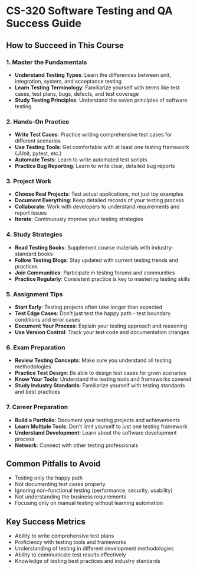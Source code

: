 # CS-320 Software Testing and QA Success Guide

## How to Succeed in This Course

### 1. Master the Fundamentals
- **Understand Testing Types**: Learn the differences between unit, integration, system, and acceptance testing
- **Learn Testing Terminology**: Familiarize yourself with terms like test cases, test plans, bugs, defects, and test coverage
- **Study Testing Principles**: Understand the seven principles of software testing

### 2. Hands-On Practice
- **Write Test Cases**: Practice writing comprehensive test cases for different scenarios
- **Use Testing Tools**: Get comfortable with at least one testing framework (JUnit, pytest, etc.)
- **Automate Tests**: Learn to write automated test scripts
- **Practice Bug Reporting**: Learn to write clear, detailed bug reports

### 3. Project Work
- **Choose Real Projects**: Test actual applications, not just toy examples
- **Document Everything**: Keep detailed records of your testing process
- **Collaborate**: Work with developers to understand requirements and report issues
- **Iterate**: Continuously improve your testing strategies

### 4. Study Strategies
- **Read Testing Books**: Supplement course materials with industry-standard books
- **Follow Testing Blogs**: Stay updated with current testing trends and practices
- **Join Communities**: Participate in testing forums and communities
- **Practice Regularly**: Consistent practice is key to mastering testing skills

### 5. Assignment Tips
- **Start Early**: Testing projects often take longer than expected
- **Test Edge Cases**: Don't just test the happy path - test boundary conditions and error cases
- **Document Your Process**: Explain your testing approach and reasoning
- **Use Version Control**: Track your test code and documentation changes

### 6. Exam Preparation
- **Review Testing Concepts**: Make sure you understand all testing methodologies
- **Practice Test Design**: Be able to design test cases for given scenarios
- **Know Your Tools**: Understand the testing tools and frameworks covered
- **Study Industry Standards**: Familiarize yourself with testing standards and best practices

### 7. Career Preparation
- **Build a Portfolio**: Document your testing projects and achievements
- **Learn Multiple Tools**: Don't limit yourself to just one testing framework
- **Understand Development**: Learn about the software development process
- **Network**: Connect with other testing professionals

## Common Pitfalls to Avoid
- Testing only the happy path
- Not documenting test cases properly
- Ignoring non-functional testing (performance, security, usability)
- Not understanding the business requirements
- Focusing only on manual testing without learning automation

## Key Success Metrics
- Ability to write comprehensive test plans
- Proficiency with testing tools and frameworks
- Understanding of testing in different development methodologies
- Ability to communicate test results effectively
- Knowledge of testing best practices and industry standards
